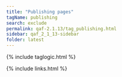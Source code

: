 ```yaml
---
title: "Publishing pages"
tagName: publishing
search: exclude
permalink: qaf-2.1.13/tag_publishing.html
sidebar: qaf_2_1_13-sidebar
folder: latest
---
```

{% include taglogic.html %}

{% include links.html %}
